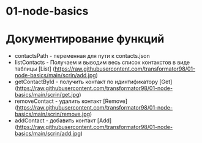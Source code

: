 # 01-node-basics

# Документирование функций

- contactsPath - переменная для пути к contacts.json 
- listContacts - Получаем и выводим весь список контакстов в виде таблицы [List] (https://raw.githubusercontent.com/transformator98/01-node-basics/main/scrin/add.jpg) 
- getContactById - получить контакт по идинтификатору [Get] (https://raw.githubusercontent.com/transformator98/01-node-basics/main/scrin/get.jpg)
- removeContact - удалить контакт [Remove] (https://raw.githubusercontent.com/transformator98/01-node-basics/main/scrin/remove.jpg)
- addContact - добавить контакт [Add] (https://raw.githubusercontent.com/transformator98/01-node-basics/main/scrin/add.jpg)
